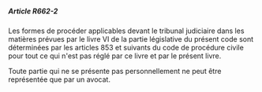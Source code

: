 ##### Article R662-2

Les formes de procéder applicables devant le tribunal judiciaire dans les matières prévues par le livre VI de la partie législative du présent code sont déterminées par les articles 853 et suivants du code de procédure civile pour tout ce qui n'est pas réglé par ce livre et par le présent livre.

Toute partie qui ne se présente pas personnellement ne peut être représentée que par un avocat.

